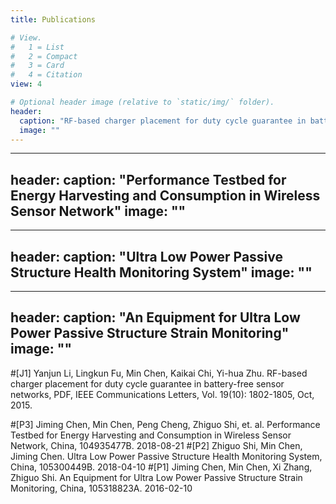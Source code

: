 ```yaml
---
title: Publications

# View.
#   1 = List
#   2 = Compact
#   3 = Card
#   4 = Citation
view: 4

# Optional header image (relative to `static/img/` folder).
header:
  caption: "RF-based charger placement for duty cycle guarantee in battery-free sensor networks"
  image: ""
---
```


---
header:
  caption: "Performance Testbed for Energy Harvesting and Consumption in Wireless Sensor Network"
  image: ""
---

--- 
header:
  caption: "Ultra Low Power Passive Structure Health Monitoring System"
  image: ""
---

---
header:
  caption: "An Equipment for Ultra Low Power Passive Structure Strain Monitoring"
  image: ""
---
#[J1] Yanjun Li, Lingkun Fu, Min Chen, Kaikai Chi, Yi-hua Zhu. RF-based charger placement for duty cycle guarantee in battery-free sensor networks, PDF, IEEE Communications Letters, Vol. 19(10): 1802-1805, Oct, 2015.

#[P3] Jiming Chen, Min Chen, Peng Cheng, Zhiguo Shi, et. al. Performance Testbed for Energy Harvesting and Consumption in Wireless Sensor Network, China, 104935477B. 2018-08-21
#[P2] Zhiguo Shi, Min Chen, Jiming Chen. Ultra Low Power Passive Structure Health Monitoring System, China, 105300449B. 2018-04-10
#[P1] Jiming Chen, Min Chen, Xi Zhang, Zhiguo Shi. An Equipment for Ultra Low Power Passive Structure Strain Monitoring, China, 105318823A. 2016-02-10
